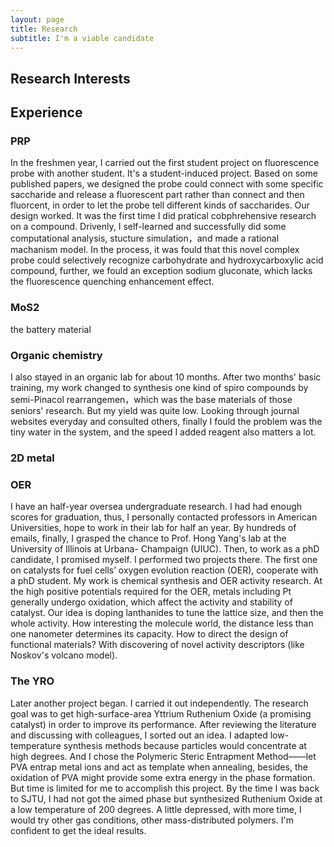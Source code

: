```yaml
---
layout: page
title: Research
subtitle: I'm a viable candidate
---
```


## Research Interests 



## Experience

### PRP

In the freshmen year, I carried out the first student project on fluorescence probe with another student. It's a student-induced project. Based on some published papers, we designed the probe could connect with some specific saccharide and release a fluorescent part rather than connect and then fluorcent, in order to let the probe tell different kinds of saccharides. Our design worked. It was the first time I did pratical cobphrehensive research on a compound. Drivenly, I self-learned and successfully did some computational analysis, stucture simulation，and made a rational machanism model. In the process, it was fould that this novel complex probe could selectively recognize carbohydrate and hydroxycarboxylic acid compound, further, we fould an exception sodium gluconate, which lacks the fluorescence quenching enhancement effect.

### MoS2

the battery material

### Organic chemistry

I also stayed in an organic lab for about 10 months. After two months' basic training, my work changed to synthesis one kind of spiro compounds by semi-Pinacol rearrangemen，which was the base materials of those seniors' research. But my yield was quite low. Looking through journal websites everyday and consulted others, finally I fould the problem was the tiny water in the system, and the speed I added reagent also matters a lot.

### 2D metal



### OER

I have an half-year oversea undergraduate research. I had had enough scores for graduation, thus, I personally contacted professors in American Universities, hope to work in their lab for half an year. By hundreds of emails, finally, I grasped the chance to Prof. Hong Yang's lab at the University of Illinois at Urbana- Champaign (UIUC). Then, to work as a phD candidate, I promised myself. I performed two projects there. The first one on catalysts for fuel cells’ oxygen evolution reaction (OER), cooperate with a phD student. My work is chemical synthesis and OER activity research. At the high positive potentials required for the OER, metals including Pt generally undergo oxidation, which affect the activity and stability of catalyst. Our idea is doping lanthanides to tune the lattice size, and then the whole activity. How interesting the molecule world, the distance less than one nanometer determines its capacity. How to direct the design of functional materials? With discovering of novel activity descriptors (like Noskov's volcano model).

### The YRO

Later another project began. I carried it out independently. The research goal was to get high-surface-area Yttrium Ruthenium Oxide (a promising catalyst) in order to improve its performance. After reviewing the literature and discussing with colleagues, I sorted out an idea. I adapted low-temperature synthesis methods because particles would concentrate at high degrees. And I chose the Polymeric Steric Entrapment Method——let PVA entrap metal ions and act as template when annealing, besides, the oxidation of PVA might provide some extra energy in the phase formation. But time is limited for me to accomplish this project. By the time I was back to SJTU, I had not got the aimed phase but synthesized Ruthenium Oxide at a low temperature of 200 degrees. A little depressed, with more time, I would try other gas conditions, other mass-distributed polymers. I'm confident to get the ideal results. 